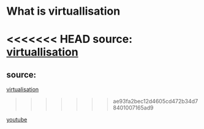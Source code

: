 # What is virtuallisation 

<<<<<<< HEAD
source: [virtuallisation](https://www.redhat.com/en/topics/virtualization/what-is-virtualization)
=======
## source: 
[virtualisation](https://www.redhat.com/en/topics/virtualization/what-is-virtualization)
>>>>>>> ae93fa2bec12d4605cd472b34d78401007165ad9

 [youtube](https://www.youtube.com/watch?v=FZR0rG3HKIk&t=57s)
